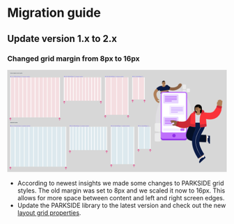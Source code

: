 # Migration guide

## Update version 1.x to 2.x

### Changed grid margin from 8px to 16px

![Grid margin update](assets/grid/margin@1x.png)

- According to newest insights we made some changes to PARKSIDE grid styles. The old margin was set to 8px and we scaled it now to 16px. This allows for more space between content and left and right screen edges.
- Update the PARKSIDE library to the latest version and check out the new [layout grid properties](../../Getting_started/Grid_system/Grid_system.md#layout-grid-properties-in-figma).
